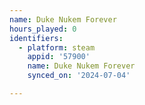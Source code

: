 ```yaml
---
name: Duke Nukem Forever
hours_played: 0
identifiers:
  - platform: steam
    appid: '57900'
    name: Duke Nukem Forever
    synced_on: '2024-07-04'

---
```

